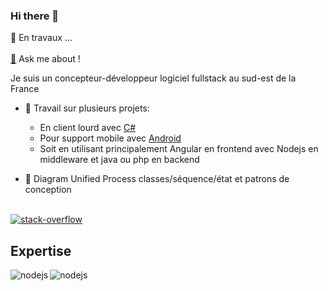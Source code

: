 ### Hi there 👋
🔭 En travaux ...<br>  
<a href="mailto:garcia.fred@wanadoo.fr">💬</a> Ask me about !

<!--
- 🔭 I’m currently working on ...
- 🌱 I’m currently learning ...
- 👯 I’m looking to collaborate on ...
- 🤔 I’m looking for help with ...
- 💬 Ask me about ...
- 📫 How to reach me: ...
- 😄 Pronouns: ...
- ⚡ Fun fact: ...
-->

Je suis un concepteur-développeur logiciel fullstack au sud-est de la France
- 🔭 Travail sur plusieurs projets:
  - En client lourd avec <a href="https://github.com/FredGarcia/ArmoireRFID">C#</a>
  - Pour support mobile avec <a href="https://github.com/FredGarcia/Andro1/tree/master/CommentMag1">Android</a>
  - Soit en utilisant principalement Angular en frontend avec Nodejs en middleware et java ou php en backend  
  
- 🌱 Diagram Unified Process classes/séquence/état et patrons de conception 
<br>
<a href="https://stackoverflow.com/users/16342201/frederic-garcia"><img align="center" alt="stack-overflow" src="https://img.shields.io/badge/stack%20overflow-FE7A16?logo=stack-overflow&logoColor=white&style=for-the-badge"/></a>
<br>

## Expertise 
<img align="left" alt="nodejs" src="https://img.shields.io/badge/node-%3E%3D%206.0.0-brightgreen" />
<img align="left" alt="nodejs" src="https://img.shields.io/badge/types-Flow%20%7C%20TypeScript-blue" />
